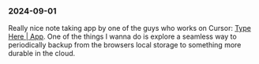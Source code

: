 ### 2024-09-01

Really nice note taking app by one of the guys who works on Cursor: [Type Here | App](https://typehere.app/). One of the things I wanna do is explore a seamless way to periodically backup from the browsers local storage to something more durable in the cloud.

